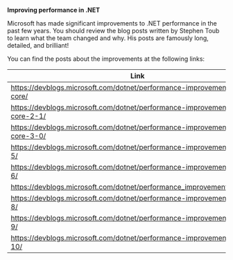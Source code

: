 **Improving performance in .NET**

Microsoft has made significant improvements to .NET performance in the past few years. You should review the blog posts written by Stephen Toub to learn what the team changed and why. His posts are famously long, detailed, and brilliant!

You can find the posts about the improvements at the following links:

Link|Pages
---|---
https://devblogs.microsoft.com/dotnet/performance-improvements-in-net-core/|25
https://devblogs.microsoft.com/dotnet/performance-improvements-in-net-core-2-1/|20
https://devblogs.microsoft.com/dotnet/performance-improvements-in-net-core-3-0/|41
https://devblogs.microsoft.com/dotnet/performance-improvements-in-net-5/|43
https://devblogs.microsoft.com/dotnet/performance-improvements-in-net-6/|100
https://devblogs.microsoft.com/dotnet/performance_improvements_in_net_7/|156
https://devblogs.microsoft.com/dotnet/performance-improvements-in-net-8/|218
https://devblogs.microsoft.com/dotnet/performance-improvements-in-net-9/|307
https://devblogs.microsoft.com/dotnet/performance-improvements-in-net-10/|237
